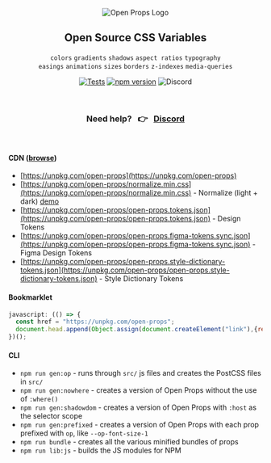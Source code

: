 <div align="center">
  
![Open Props Logo](https://user-images.githubusercontent.com/1134620/141246730-7df4cf2a-6249-42ca-a01b-494c3ccddabe.png)

## Open Source CSS Variables
  
`colors` `gradients` `shadows` `aspect ratios` `typography`  
`easings` `animations` `sizes` `borders` `z-indexes` `media-queries`  

[![Tests](https://github.com/argyleink/open-props/actions/workflows/tests.yml/badge.svg?branch=main)](https://github.com/argyleink/open-props/actions/workflows/tests.yml)
[![npm version](http://img.shields.io/npm/v/open-props.svg)](https://npmjs.org/package/open-props)
![Discord](https://badgen.net/discord/members/AqA4fU886r)
  
<br>

### Need help? &nbsp; 👉 &nbsp; [Discord](https://discord.gg/AqA4fU886r) 
  
</div>

<br>

#### CDN ([browse](https://unpkg.com/browse/open-props@latest/))
- [https://unpkg.com/open-props](https://unpkg.com/open-props)
- [https://unpkg.com/open-props/normalize.min.css](https://unpkg.com/open-props/normalize.min.css) - Normalize (light + dark) [demo](https://codepen.io/argyleink/pen/KKvRORE)
- [https://unpkg.com/open-props/open-props.tokens.json](https://unpkg.com/open-props/open-props.tokens.json) - Design Tokens
- [https://unpkg.com/open-props/open-props.figma-tokens.sync.json](https://unpkg.com/open-props/open-props.figma-tokens.sync.json) - Figma Design Tokens
- [https://unpkg.com/open-props/open-props.style-dictionary-tokens.json](https://unpkg.com/open-props/open-props.style-dictionary-tokens.json) - Style Dictionary Tokens

#### Bookmarklet

```js
javascript: (() => {
  const href = "https://unpkg.com/open-props";
  document.head.append(Object.assign(document.createElement("link"),{rel:"stylesheet",href}));
})();
```

#### CLI
- `npm run gen:op` - runs through `src/` js files and creates the PostCSS files in `src/`
- `npm run gen:nowhere`  - creates a version of Open Props without the use of `:where()`
- `npm run gen:shadowdom` - creates a version of Open Props with `:host` as the selector scope
- `npm run gen:prefixed` - creates a version of Open Props with each prop prefixed with `op`, like `--op-font-size-1`
- `npm run bundle` - creates all the various minified bundles of props
- `npm run lib:js` - builds the JS modules for NPM
